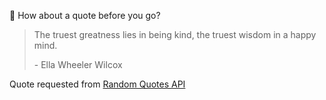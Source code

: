 📣 How about a quote before you go?

> The truest greatness lies in being kind, the truest wisdom in a happy mind.
>
> <p>- Ella Wheeler Wilcox</p>

Quote requested from [Random Quotes API](https://github.com/lukePeavey/quotable)
